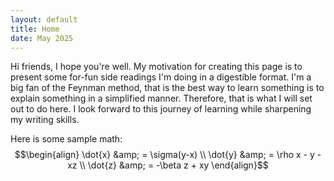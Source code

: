 ```yaml
---
layout: default
title: Home
date: May 2025
---
```


Hi friends, I hope you're well. My motivation for creating this page is to present some for-fun side readings I'm doing in a digestible format. I'm a big fan of the Feynman method, that is the best way to learn something is to  explain something in a simplified manner. Therefore, that is what I will set out to do here. I look forward to this journey of learning while sharpening my writing skills.

Here is some sample math: 
$$\begin{align}
\dot{x} &amp; = \sigma(y-x) \\
\dot{y} &amp; = \rho x - y - xz \\
\dot{z} &amp; = -\beta z + xy
\end{align}$$
  